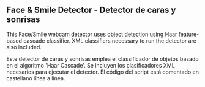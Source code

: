 ## Face & Smile Detector - Detector de caras y sonrisas

This Face/Smile webcam detector uses object detection using Haar feature-based cascade classifier.
XML classifiers necessary to run the detector are also included.

Este detector de caras y sonrisas emplea el classificador de objetos basado en el algoritmo 'Haar Cascade'.
Se incluyen los clasificadores XML necesarios para ejecutar el detector.
El código del script está comentado en castellano línea a línea.
